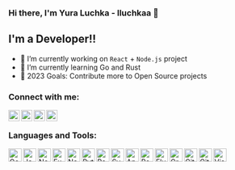 ### Hi there, I'm Yura Luchka - lluchkaa 👋

## I'm a Developer!!

- 🔭 I’m currently working on `React` + `Node.js` project
- 🌱 I’m currently learning Go and Rust
- 🥅 2023 Goals: Contribute more to Open Source projects

### Connect with me:

[<img align="left" alt="Telegram" width="22px" src="https://cdn.simpleicons.org/telegram" />][telegram_contact]
[<img align="left" alt="LinkedIn" width="22px" src="https://cdn.simpleicons.org/linkedin" />][linkedin_contact]
[<img align="left" alt="Instagram" width="22px" src="https://cdn.simpleicons.org/instagram" />][instagram_contact]
[<img align="left" alt="Instagram" width="22px" src="https://cdn.simpleicons.org/upwork" />][upwork_contact]
<br />

### Languages and Tools:

[<img align="left" alt="Go" width="26px" src="https://cdn.simpleicons.org/go" />][go]
[<img align="left" alt="JavaScript" width="26px" src="https://cdn.simpleicons.org/javascript" />][javascript]
[<img align="left" alt="Node.js" width="26px" src="https://cdn.simpleicons.org/nodedotjs" />][nodejs]
[<img align="left" alt="Express" width="26px" src="https://cdn.simpleicons.org/express" />][express]
[<img align="left" alt="Nest.js" width="26px" src="https://cdn.simpleicons.org/nestjs" />][nestjs]
[<img align="left" alt="Python" width="26px" src="https://cdn.simpleicons.org/python" />][python]
[<img align="left" alt="React" width="26px" src="https://cdn.simpleicons.org/react" />][react]
[<img align="left" alt="Svelte" width="26px" src="https://cdn.simpleicons.org/svelte" />][svelte]
[<img align="left" alt="Angular" width="26px" src="https://cdn.simpleicons.org/angular" />][angular]
[<img align="left" alt="React Native" width="26px" src="https://cdn.simpleicons.org/react" />][react_native]
[<img align="left" alt="Flutter" width="26px" src="https://cdn.simpleicons.org/flutter" />][flutter]
[<img align="left" alt="GraphQL" width="26px" src="https://cdn.simpleicons.org/graphql" />][graphql]
[<img align="left" alt="Git" width="26px" src="https://cdn.simpleicons.org/git" />][git]
[<img align="left" alt="GitHub" width="26px" src="https://cdn.simpleicons.org/github" />][github]
[<img align="left" alt="Visual Studio Code" width="26px" src="https://cdn.simpleicons.org/visualstudiocode" />][vscode]


[telegram_contact]: https://lluchkaa.t.me
[instagram_contact]: https://instagram.com/lluchkaa
[linkedin_contact]: https://www.linkedin.com/in/lluchkaa
[upwork_contact]: https://www.upwork.com/freelancers/~01b78045e77027a78f

[go]: https://go.dev
[javascript]: https://developer.mozilla.org/en-US/docs/Web/JavaScript
[nodejs]: https://nodejs.org
[express]: https://expressjs.com
[nestjs]: https://nestjs.com
[python]: https://www.python.org
[react]: https://react.dev
[svelte]: https://svelte.dev
[angular]: https://angular.io
[react_native]: https://reactnative.dev
[flutter]: https://flutter.dev
[graphql]: https://graphql.org
[git]: https://git-scm.com
[github]: https://github.com
[vscode]: https://code.visualstudio.com
